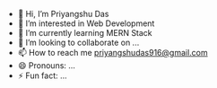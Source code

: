 - 👋 Hi, I’m Priyangshu Das
- 👀 I’m interested in Web Development
- 🌱 I’m currently learning MERN Stack
- 💞️ I’m looking to collaborate on ...
- 📫 How to reach me priyangshudas916@gmail.com
- 😄 Pronouns: ...
- ⚡ Fun fact: ...

<!---
Das-2004/Das-2004 is a ✨ special ✨ repository because its `README.md` (this file) appears on your GitHub profile.
You can click the Preview link to take a look at your changes.
--->
